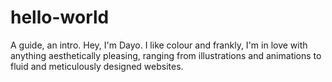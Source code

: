 # hello-world
A guide, an intro.
Hey, I'm Dayo. I like colour and frankly, I'm in love with anything aesthetically pleasing, ranging from illustrations and animations to fluid and meticulously designed websites.
